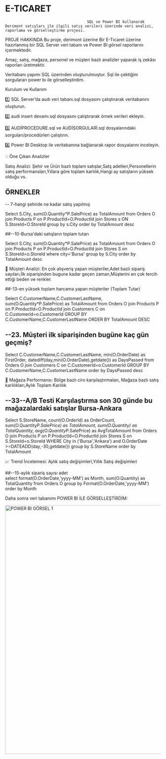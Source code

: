 # E-TICARET
                                         SQL ve Power BI kullanarak Derimont satışları ile ilgili satış verileri üzerinde veri analizi, raporlama ve görselleştirme projesi.
PROJE HAKKINDA
Bu proje, derimont üzerine Bir E-Tıcaret  üzerine hazırlanmış bir SQL Server veri tabanı ve Power BI görsel raporlarını içermektedir.

Amaç; satış, mağaza, personel ve müşteri bazlı analizler yaparak iş zekâsı raporları üretmektir.

Veritabanı yapımı SQL üzerinden oluşturulmuştur. Sql ile çektiğim sorgulararı power bı ile görselleştirdim. 

Kurulum ve Kullanım

1️⃣ SQL Server’da audı veri tabanı.sql dosyasını çalıştırarak veritabanını oluşturun.

2️⃣ audi insert devamı.sql dosyasını çalıştırarak örnek verileri ekleyin.

3️⃣ AUDİPROCEDURE.sql ve AUDİSORGULARİ.sql dosyalarındaki sorguları/procedürleri çalıştırın.

4️⃣ Power BI Desktop ile veritabanına bağlanarak rapor dosyalarını inceleyin.

💡 Öne Çıkan Analizler

 Satış Analizi: Şehir ve Ürün bazlı toplam satışlar,Satş adetleri,Personellerin satış performansları,Yıllara göre toplam karlılık,Hangi ay satışların yüksek olduğu vs.
 
 ## ÖRNEKLER
 
-- 7-hangi şehirde ne kadar satış yapılmış  

Select S.City,
sum(O.Quantity*P.SalePrice) as TotalAmount
from Orders O
join Products P on P.ProductId=O.ProductId
join Stores s ON S.StoreId=O.StoreId
group by s.City
order by TotalAmount desc

##--10-Bursa'daki satışların toplam tutarı  

Select S.City,
sum(O.Quantity*P.SalePrice) as TotalAmount
from Orders O
join Products P on P.ProductId=O.ProductId
join Stores S on S.StoreId=o.StoreId
where city='Bursa'
group by S.City
order by TotalAmount desc

👥 Müşteri Analizi: En çok alışveriş yapan müşteriler,Adet bazlı sipariş sayıları,İlk siparişinden bugune kadar geçen zaman,Müşterini en çok tercih ettiği beden ve renkler.

##-13-en yüksek toplam harcama yapan müşteriler (Toplam Tutar) 

Select C.CustomerName,C.CustomerLastName,
sum(O.Quantity*P.SalePrice) as TotalAmount
from Orders O
join Products P on P.ProductId=O.ProductId
join Customers C on C.CustomerId=o.CustomerId
GROUP BY C.CustomerName,C.CustomerLastName
ORDER BY TotalAmount DESC

##  --23. Müşteri ilk siparişinden bugüne kaç gün geçmiş? 

 Select C.CustomerName,C.CustomerLastName,
 min(O.OrderDate) as FirstOrder,
 datediff(day,min(O.OrderDate),getdate()) as DaysPassed
 from Orders O
 join Customers C on C.CustomerId=o.CustomerId
 GROUP BY C.CustomerName,C.CustomerLastName
 order by DaysPassed desc


💼 Mağaza Performansı: Bölge bazlı ciro karşılaştırmaları, Mağaza bazlı satış karlılıkları,Aylık Toplam Karlılık 


 ##   --33--A/B Testi Karşılaştırma son 30 günde bu mağazalardaki satışlar Bursa-Ankara 
 
Select S.StoreName,
count(O.OrderId) as OrderCount,
sum(O.Quantity*P.SalePrice) as TotalAmount,
sum(O.Quantity) as TotalQuantity,
avg(O.Quantity*P.SalePrice) as AvgTotalAmount
from Orders O
join Products P on P.ProductId=O.ProductId
join Stores S on S.StoreId=o.StoreId
WHERE City in ('Bursa','Ankara') and O.OrderDate >=DATEADD(day,-30,getdate())
group by S.StoreName
order by TotalAmount



📈 Trend İncelemesi: Aylık satış değişimleri,Yıllık Satış değişimleri

##--15-aylık sipariş sayısı adet  
select
format(O.OrderDate,'yyyy-MM') as Month,
sum(O.Quantity) as TotalQuantity
from Orders O
group by Format(O.OrderDate,'yyyy-MM')
order by Month

Daha sonra veri tabanımı POWER BI İLE GÖRSELLEŞTİRDİM:


<img width="1312" height="806" alt="POWER BI GÖRSEL 1" src="https://github.com/user-attachments/assets/3a2bc905-7ff6-45f6-8315-64e2340bec0b" />














